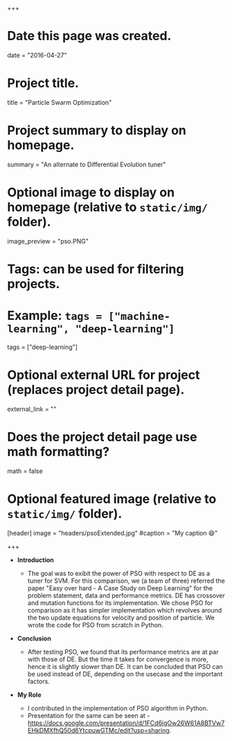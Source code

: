 +++
# Date this page was created.
date = "2016-04-27"

# Project title.
title = "Particle Swarm Optimization"

# Project summary to display on homepage.
summary = "An alternate to Differential Evolution tuner"

# Optional image to display on homepage (relative to `static/img/` folder).
image_preview = "pso.PNG"

# Tags: can be used for filtering projects.
# Example: `tags = ["machine-learning", "deep-learning"]`
tags = ["deep-learning"]

# Optional external URL for project (replaces project detail page).
external_link = ""

# Does the project detail page use math formatting?
math = false

# Optional featured image (relative to `static/img/` folder).
[header]
image = "headers/psoExtended.jpg"
#caption = "My caption :smile:"

+++

* **Introduction**
	* The goal was to exibit the power of PSO with respect to DE as a tuner for SVM. For this comparison, we (a team of three) referred the paper "Easy over hard - A Case Study on Deep Learning" for the problem statement, data and performance metrics. DE has crossover and mutation functions for its implementation. We chose PSO for comparison as it has simpler implementation which revolves around the two update equations for velocity and position of particle. We wrote the code for PSO from scratch in Python. 

* **Conclusion**
	* After testing PSO, we found that its performance metrics are at par with those of DE. But the time it takes for convergence is more, hence it is slightly slower than DE. It can be concluded that PSO can be used instead of DE, depending on the usecase and the important factors.

* **My Role**
	* I contributed in the implementation of PSO algorithm in Python.
	* Presentation for the same can be seen at - https://docs.google.com/presentation/d/1FCd6igOw26W61A8BTVw7EHkDMXfhQ50d6YtcpuwGTMc/edit?usp=sharing.